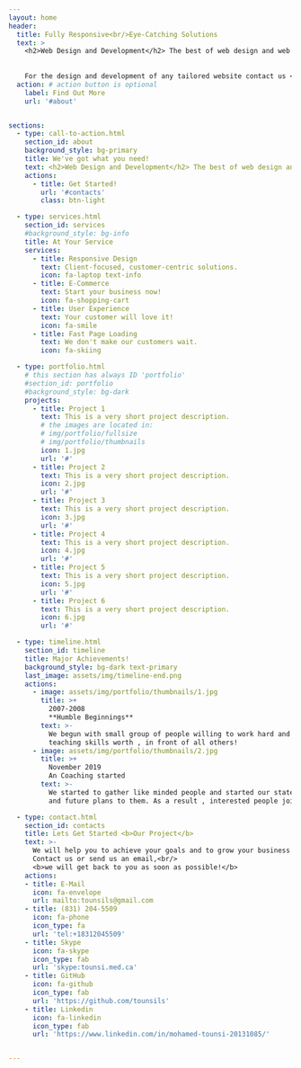 ```yaml
---
layout: home
header:
  title: Fully Responsive<br/>Eye-Catching Solutions
  text: >
    <h2>Web Design and Development</h2> The best of web design and web design inspiration - Providing new designs and web development, and offering the best web solutions for small to medium business.
   
    
    For the design and development of any tailored website contact us <br/> Let's get started.
  action: # action button is optional
    label: Find Out More
    url: '#about'


sections:
  - type: call-to-action.html
    section_id: about
    background_style: bg-primary
    title: We've got what you need!
    text: <h2>Web Design and Development</h2> The best of web design and web design inspiration - Providing new designs and web development, and offering the best web solutions for small to medium business. <br/> Fully Responsive Eye-Catching Solutions Client-focused, customer-centric, creating website solutions that deliver tangible business results. <br/>eBusinessDev’s web developers helps brands the ever-changing digital landscape. <br/>For the design and development of any tailored website contact us Let's get started.
    actions:
      - title: Get Started!
        url: '#contacts'
        class: btn-light

  - type: services.html
    section_id: services
    #background_style: bg-info
    title: At Your Service
    services:
      - title: Responsive Design
        text: Client-focused, customer-centric solutions.
        icon: fa-laptop text-info
      - title: E-Commerce
        text: Start your business now!
        icon: fa-shopping-cart
      - title: User Experience
        text: Your customer will love it!
        icon: fa-smile
      - title: Fast Page Loading
        text: We don't make our customers wait.
        icon: fa-skiing

  - type: portfolio.html
    # this section has always ID 'portfolio'
    #section_id: portfolio
    #background_style: bg-dark
    projects:
      - title: Project 1
        text: This is a very short project description.
        # the images are located in:
        # img/portfolio/fullsize
        # img/portfolio/thumbnails
        icon: 1.jpg
        url: '#'
      - title: Project 2
        text: This is a very short project description.
        icon: 2.jpg
        url: '#'
      - title: Project 3
        text: This is a very short project description.
        icon: 3.jpg
        url: '#'
      - title: Project 4
        text: This is a very short project description.
        icon: 4.jpg
        url: '#'
      - title: Project 5
        text: This is a very short project description.
        icon: 5.jpg
        url: '#'
      - title: Project 6
        text: This is a very short project description.
        icon: 6.jpg
        url: '#'

  - type: timeline.html
    section_id: timeline
    title: Major Achievements!
    background_style: bg-dark text-primary
    last_image: assets/img/timeline-end.png
    actions:
      - image: assets/img/portfolio/thumbnails/1.jpg
        title: >+
          2007-2008
          **Humble Beginnings**
        text: >-
          We begun with small group of people willing to work hard and make our
          teaching skills worth , in front of all others!
      - image: assets/img/portfolio/thumbnails/2.jpg
        title: >+
          November 2019
          An Coaching started
        text: >-
          We started to gather like minded people and started our stategies
          and future plans to them. As a result , interested people joined us!

  - type: contact.html
    section_id: contacts
    title: Lets Get Started <b>Our Project</b>
    text: >-
      We will help you to achieve your goals and to grow your business.<br/>
      Contact us or send us an email,<br/>
      <b>we will get back to you as soon as possible!</b>
    actions:
    - title: E-Mail
      icon: fa-envelope
      url: mailto:tounsils@gmail.com
    - title: (831) 204-5509
      icon: fa-phone
      icon_type: fa
      url: 'tel:+18312045509'
    - title: Skype
      icon: fa-skype
      icon_type: fab
      url: 'skype:tounsi.med.ca'
    - title: GitHub
      icon: fa-github
      icon_type: fab
      url: 'https://github.com/tounsils'
    - title: Linkedin
      icon: fa-linkedin
      icon_type: fab
      url: 'https://www.linkedin.com/in/mohamed-tounsi-20131085/'


---
```

